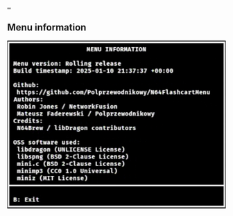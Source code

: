 [..](./00_index.md)
## Menu information
![N64FlashcartMenu menu information](./images/menu-information.png "N64FlashcartMenu menu information")
